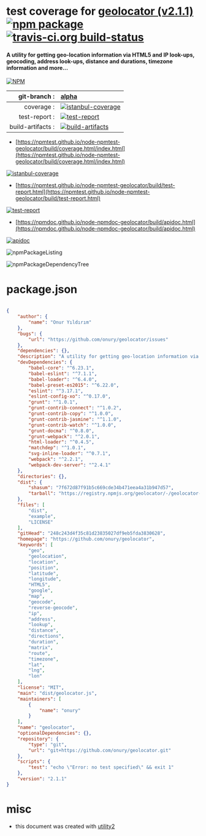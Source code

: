 # test coverage for  [geolocator (v2.1.1)](https://github.com/onury/geolocator)  [![npm package](https://img.shields.io/npm/v/npmtest-geolocator.svg?style=flat-square)](https://www.npmjs.org/package/npmtest-geolocator) [![travis-ci.org build-status](https://api.travis-ci.org/npmtest/node-npmtest-geolocator.svg)](https://travis-ci.org/npmtest/node-npmtest-geolocator)
#### A utility for getting geo-location information via HTML5 and IP look-ups, geocoding, address look-ups, distance and durations, timezone information and more...

[![NPM](https://nodei.co/npm/geolocator.png?downloads=true&downloadRank=true&stars=true)](https://www.npmjs.com/package/geolocator)

| git-branch : | [alpha](https://github.com/npmtest/node-npmtest-geolocator/tree/alpha)|
|--:|:--|
| coverage : | [![istanbul-coverage](https://npmtest.github.io/node-npmtest-geolocator/build/coverage.badge.svg)](https://npmtest.github.io/node-npmtest-geolocator/build/coverage.html/index.html)|
| test-report : | [![test-report](https://npmtest.github.io/node-npmtest-geolocator/build/test-report.badge.svg)](https://npmtest.github.io/node-npmtest-geolocator/build/test-report.html)|
| build-artifacts : | [![build-artifacts](https://npmtest.github.io/node-npmtest-geolocator/glyphicons_144_folder_open.png)](https://github.com/npmtest/node-npmtest-geolocator/tree/gh-pages/build)|

- [https://npmtest.github.io/node-npmtest-geolocator/build/coverage.html/index.html](https://npmtest.github.io/node-npmtest-geolocator/build/coverage.html/index.html)

[![istanbul-coverage](https://npmtest.github.io/node-npmtest-geolocator/build/screenCapture.buildCi.browser.%252Ftmp%252Fbuild%252Fcoverage.lib.html.png)](https://npmtest.github.io/node-npmtest-geolocator/build/coverage.html/index.html)

- [https://npmtest.github.io/node-npmtest-geolocator/build/test-report.html](https://npmtest.github.io/node-npmtest-geolocator/build/test-report.html)

[![test-report](https://npmtest.github.io/node-npmtest-geolocator/build/screenCapture.buildCi.browser.%252Ftmp%252Fbuild%252Ftest-report.html.png)](https://npmtest.github.io/node-npmtest-geolocator/build/test-report.html)

- [https://npmdoc.github.io/node-npmdoc-geolocator/build/apidoc.html](https://npmdoc.github.io/node-npmdoc-geolocator/build/apidoc.html)

[![apidoc](https://npmdoc.github.io/node-npmdoc-geolocator/build/screenCapture.buildCi.browser.%252Ftmp%252Fbuild%252Fapidoc.html.png)](https://npmdoc.github.io/node-npmdoc-geolocator/build/apidoc.html)

![npmPackageListing](https://npmtest.github.io/node-npmtest-geolocator/build/screenCapture.npmPackageListing.svg)

![npmPackageDependencyTree](https://npmtest.github.io/node-npmtest-geolocator/build/screenCapture.npmPackageDependencyTree.svg)



# package.json

```json

{
    "author": {
        "name": "Onur Yıldırım"
    },
    "bugs": {
        "url": "https://github.com/onury/geolocator/issues"
    },
    "dependencies": {},
    "description": "A utility for getting geo-location information via HTML5 and IP look-ups, geocoding, address look-ups, distance and durations, timezone information and more...",
    "devDependencies": {
        "babel-core": "^6.23.1",
        "babel-eslint": "^7.1.1",
        "babel-loader": "^6.4.0",
        "babel-preset-es2015": "^6.22.0",
        "eslint": "^3.17.1",
        "eslint-config-xo": "^0.17.0",
        "grunt": "^1.0.1",
        "grunt-contrib-connect": "^1.0.2",
        "grunt-contrib-copy": "^1.0.0",
        "grunt-contrib-jasmine": "^1.1.0",
        "grunt-contrib-watch": "^1.0.0",
        "grunt-docma": "^0.8.0",
        "grunt-webpack": "^2.0.1",
        "html-loader": "^0.4.5",
        "matchdep": "^1.0.1",
        "svg-inline-loader": "^0.7.1",
        "webpack": "^2.2.1",
        "webpack-dev-server": "^2.4.1"
    },
    "directories": {},
    "dist": {
        "shasum": "7f672d87f91b5c669cde34b471eea4a31b947d57",
        "tarball": "https://registry.npmjs.org/geolocator/-/geolocator-2.1.1.tgz"
    },
    "files": [
        "dist",
        "example",
        "LICENSE"
    ],
    "gitHead": "248c243d4f35c81d23835027df9eb5fda3830628",
    "homepage": "https://github.com/onury/geolocator",
    "keywords": [
        "geo",
        "geolocation",
        "location",
        "position",
        "latitude",
        "longitude",
        "HTML5",
        "google",
        "map",
        "geocode",
        "reverse-geocode",
        "ip",
        "address",
        "lookup",
        "distance",
        "directions",
        "duration",
        "matrix",
        "route",
        "timezone",
        "lat",
        "lng",
        "lon"
    ],
    "license": "MIT",
    "main": "dist/geolocator.js",
    "maintainers": [
        {
            "name": "onury"
        }
    ],
    "name": "geolocator",
    "optionalDependencies": {},
    "repository": {
        "type": "git",
        "url": "git+https://github.com/onury/geolocator.git"
    },
    "scripts": {
        "test": "echo \"Error: no test specified\" && exit 1"
    },
    "version": "2.1.1"
}
```



# misc
- this document was created with [utility2](https://github.com/kaizhu256/node-utility2)
